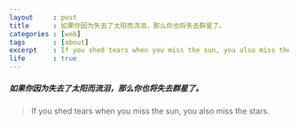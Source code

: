 ```yaml
---
layout     : post
title      : 如果你因为失去了太阳而流泪，那么你也将失去群星了。
categories : [web]
tags       : [about]
excerpt    : If you shed tears when you miss the sun, you also miss the stars.
life       : true
---
```


##### 如果你因为失去了太阳而流泪，那么你也将失去群星了。

> If you shed tears when you miss the sun, you also miss the stars.

